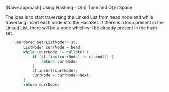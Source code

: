 <p>[Naive approach] Using Hashing - O(n) Time and O(n) Space

The idea is to start traversing the Linked List from head node and while traversing insert each node into the HashSet. If there is a loop present in the Linked List, there will be a node which will be already present in the hash set.</p>

```cpp
    unordered_set<ListNode*> st;
        ListNode* currNode = head;
        while (currNode != nullptr) {
            if (st.find(currNode) != st.end()) {
                return currNode;
            }
            st.insert(currNode);
            currNode = currNode->next;
        }
        return currNode;
